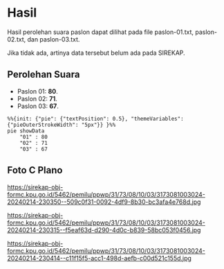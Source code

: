 # Hasil

Hasil perolehan suara paslon dapat dilihat pada file paslon-01.txt, paslon-02.txt, dan paslon-03.txt.

Jika tidak ada, artinya data tersebut belum ada pada SIREKAP.

## Perolehan Suara

 * Paslon 01: **80**.
 * Paslon 02: **71**.
 * Paslon 03: **67**.

```mermaid
%%{init: {"pie": {"textPosition": 0.5}, "themeVariables": {"pieOuterStrokeWidth": "5px"}} }%%
pie showData
    "01" : 80
    "02" : 71
    "03" : 67
```
## Foto C Plano

https://sirekap-obj-formc.kpu.go.id/5462/pemilu/ppwp/31/73/08/10/03/3173081003024-20240214-230350--509c0f31-0092-4df9-8b30-bc3afa4e768d.jpg

https://sirekap-obj-formc.kpu.go.id/5462/pemilu/ppwp/31/73/08/10/03/3173081003024-20240214-230315--f5eaf63d-d290-4d0c-b839-58bc053f0456.jpg

https://sirekap-obj-formc.kpu.go.id/5462/pemilu/ppwp/31/73/08/10/03/3173081003024-20240214-230414--c11f15f5-acc1-498d-aefb-c00d521c155d.jpg
